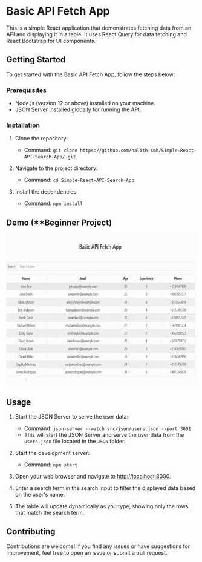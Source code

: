 # Basic API Fetch App

This is a simple React application that demonstrates fetching data from an API and displaying it in a table. It uses React Query for data fetching and React Bootstrap for UI components.

## Getting Started

To get started with the Basic API Fetch App, follow the steps below:

### Prerequisites

- Node.js (version 12 or above) installed on your machine.
- JSON Server installed globally for running the API.

### Installation

1. Clone the repository:

   - Command: `git clone https://github.com/halith-smh/Simple-React-API-Search-App/.git`

2. Navigate to the project directory:

   - Command: `cd Simple-React-API-Search-App`

3. Install the dependencies:

   - Command: `npm install`

## Demo (**Beginner Project)

<img height="400px" src="https://raw.githubusercontent.com/halith-smh/Simple-React-API-Search-App/main/demo1.gif" />

## Usage

1. Start the JSON Server to serve the user data:

   - Command: `json-server --watch src/json/users.json --port 3001`
   - This will start the JSON Server and serve the user data from the `users.json` file located in the `JSON` folder.

2. Start the development server:

   - Command: `npm start`

3. Open your web browser and navigate to [http://localhost:3000](http://localhost:3000).
4. Enter a search term in the search input to filter the displayed data based on the user's name.
5. The table will update dynamically as you type, showing only the rows that match the search term.

## Contributing

Contributions are welcome! If you find any issues or have suggestions for improvement, feel free to open an issue or submit a pull request.
